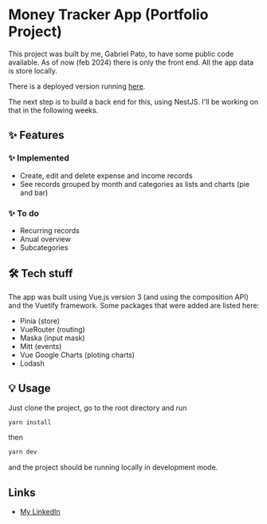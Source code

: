 # Money Tracker App (Portfolio Project)

This project was built by me, Gabriel Pato, to have some public code available.
As of now (feb 2024) there is only the front end. All the app data is store locally.

There is a deployed version running [here](https://theduckman-money-tracker.netlify.app).

The next step is to build a back end for this, using NestJS. I'll be working on that in the following weeks.

## ✨ Features

### ✨ Implemented

- Create, edit and delete expense and income records
- See records grouped by month and categories as lists and charts (pie and bar)

### ✨ To do

- Recurring records
- Anual overview
- Subcategories

## 🛠️ Tech stuff

The app was built using Vue.js version 3 (and using the composition API) and the Vuetify framework. Some packages that were added are listed here:

- Pinia (store)
- VueRouter (routing)
- Maska (input mask)
- Mitt (events)
- Vue Google Charts (ploting charts)
- Lodash

## 💡 Usage

Just clone the project, go to the root directory and run

```bash
yarn install
```

then

```bash
yarn dev
```
and the project should be running locally in development mode.

##  Links

- [My LinkedIn](https://www.linkedin.com/in/gabriel-pato/)